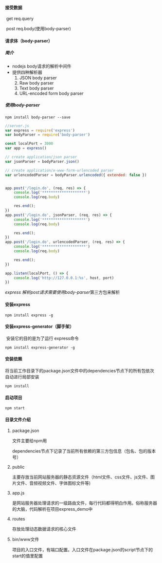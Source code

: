 #### 接受数据

​	get req.query

​	post req.body(使用body-parser)

#### 请求体（body-parser）

##### 	简介

- nodejs body请求的解析中间件
- 提供四种解析器
  1. JSON body parser 
  2. Raw body parser
  3. Text body parser
  4. URL-encoded form body parser

##### 使用body-parser

```
npm install body-parser --save
```



```javascript
//server.js
var express = require('express')
var bodyParser = require('body-parser')

const localPort = 3000
var app = express()

// create application/json parser
var jsonParser = bodyParser.json()

// create application/x-www-form-urlencoded parser
var urlencodedParser = bodyParser.urlencoded({ extended: false })


app.post('/login.do', (req, res) => {
    console.log('********************')
    console.log(req.body)

    res.end();
})
app.post('/login.do', jsonParser, (req, res) => {
    console.log('********************')
    console.log(req.body)

    res.end();
})
app.post('/login.do', urlencodedParser, (req, res) => {
    console.log('********************')
    console.log(req.body)

    res.end();
})

app.listen(localPort, () => {
    console.log('http://127.0.0.1:%s', host, port)
})
```

*express 解析post请求需要使用body-parser*第三方包来解析

#### 安装express

```
npm install express -g
```

#### 安装express-generator（脚手架）

​	安装它的目的是为了运行 express命令 

```
npm install express-generator -g
```

#### 安装依赖

​	将当前工作目录下的package.json文件中的dependencies节点下的所有包依次自动进行局部安装

```
npm install
```

#### 启动项目

```
npm start
```

#### 目录文件介绍

1. package.json

   文件主要给npm用

   dependencies节点下记录了当前所有依赖的第三方包信息（包名、包的版本号）

2. public

   主要存放当前网站服务器的静态资源文件（html文件、css文件、js文件、图片文件、音频视频文件、字体图标文件等)

3. app.js

   是网站服务器处理请求的一级路由文件，每行代码都得明白作用。俗称服务器的大脑，代码解析在项目express_demo中

4. routes

   存放处理动态数据请求的核心文件

5. bin/www文件

   项目的入口文件，有端口配置。入口文件在package.json的script节点下的start的值里配置

